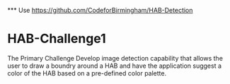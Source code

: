 *** Use https://github.com/CodeforBirmingham/HAB-Detection


HAB-Challenge1
==============

The Primary Challenge
Develop image detection capability that allows the user to draw a boundry around a HAB and have the application suggest a color of the HAB based on a pre-defined color palette.
